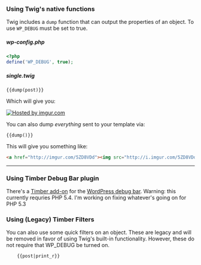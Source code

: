 ### Using Twig's native functions
Twig includes a `dump` function that can output the properties of an object. To use `WP_DEBUG` must be set to true.

##### wp-config.php

```php
<?php
define('WP_DEBUG', true);
```

##### single.twig
```twig
{{dump(post)}}
```

Which will give you:

<a href="http://imgur.com/5Xu53Fk"><img src="http://i.imgur.com/5Xu53Fk.png" title="Hosted by imgur.com"/></a>

You can also dump _everything_ sent to your template via:

```twig
{{dump()}}
```

This will give you something like:

```html
<a href="http://imgur.com/5ZD8VDd"><img src="http://i.imgur.com/5ZD8VDd.png" title="Hosted by imgur.com"/></a>
```

* * *

### Using Timber Debug Bar plugin
There's a [Timber add-on](http://wordpress.org/plugins/debug-bar-timber/) for the [WordPress debug bar](https://wordpress.org/plugins/debug-bar/). Warning: this currently requries PHP 5.4. I'm working on fixing whatever's going on for PHP 5.3

### Using (Legacy) Timber Filters
You can also use some quick filters on an object. These are legacy and will be removed in favor of using Twig's built-in functionality. However, these do not require that WP_DEBUG be turned on.

```twig
	{{post|print_r}}
```
